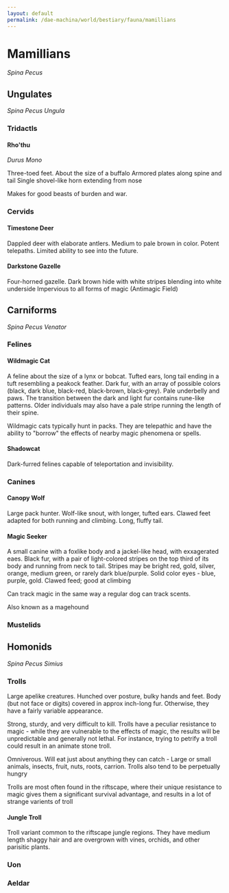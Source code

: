 ```yaml
---
layout: default
permalink: /dae-machina/world/bestiary/fauna/mamillians
---
```


# Mamillians

*Spina Pecus*

## Ungulates
*Spina Pecus Ungula*

### Tridactls

#### Rho'thu
*Durus Mono*

Three-toed feet.
About the size of a buffalo
Armored plates along spine and tail
Single shovel-like horn extending from nose

Makes for good beasts of burden and war.

### Cervids

#### Timestone Deer

Dappled deer with elaborate antlers. Medium to pale brown in color.
Potent telepaths. Limited ability to see into the future.

#### Darkstone Gazelle

Four-horned gazelle. Dark brown hide with white stripes blending into white underside
Impervious to all forms of magic (Antimagic Field)


## Carniforms
*Spina Pecus Venator*

### Felines

#### Wildmagic Cat

A feline about the size of a lynx or bobcat. Tufted ears, long tail ending in a tuft resembling a peakock feather. Dark fur, with an array of possible colors (black, dark blue, black-red, black-brown, black-grey).
Pale underbelly and paws. The transition between the dark and light fur contains rune-like patterns. Older individuals may also have a pale stripe running the length of their spine.

Wildmagic cats typically hunt in packs. They are telepathic and have the ability to "borrow" the effects of nearby magic phenomena or spells.

#### Shadowcat
Dark-furred felines capable of teleportation and invisibility. 

### Canines

#### Canopy Wolf

Large pack hunter. Wolf-like snout, with longer, tufted ears. Clawed feet adapted for both running and climbing. Long, fluffy tail.

#### Magic Seeker

A small canine with a foxlike body and a jackel-like head, with exxagerated eaes. Black fur, with a pair of light-colored stripes on the top third of its body and running from neck to tail.
Stripes may be bright red, gold, silver, orange, medium green, or rarely dark blue/purple. 
Solid color eyes - blue, purple, gold. 
Clawed feed; good at climbing

Can track magic in the same way a regular dog can track scents.

Also known as a magehound

### Mustelids

## Homonids
*Spina Pecus Simius*

### Trolls

Large apelike creatures. 
Hunched over posture, bulky hands and feet. Body (but not face or digits) covered in approx inch-long fur.
Otherwise, they have a fairly variable appearance. 

Strong, sturdy, and very difficult to kill.	Trolls have a peculiar resistance to magic - while they are vulnerable to the effects of magic, the results will be unpredictable and generally not lethal. 
For instance, trying to petrify a troll could result in an animate stone troll.	

Omniverous. Will eat just about anything they can catch - Large or small animals, insects, fruit, nuts, roots, carrion. Trolls also tend to be perpetually hungry	

Trolls are most often found in the riftscape, where their unique resistance to magic gives them a significant survival advantage, and results in a lot of strange varients of troll

#### Jungle Troll 

Troll variant common to the riftscape jungle regions. They have medium length shaggy hair and are overgrown with vines, orchids, and other parisitic plants.	

### Uon

### Aeldar



